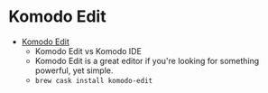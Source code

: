 # Komodo Edit
- [Komodo Edit](https://www.activestate.com/komodo-edit/)
  -  Komodo Edit vs Komodo IDE
  - Komodo Edit is a great editor if you're looking for something powerful, yet simple.
  - `brew cask install komodo-edit`
